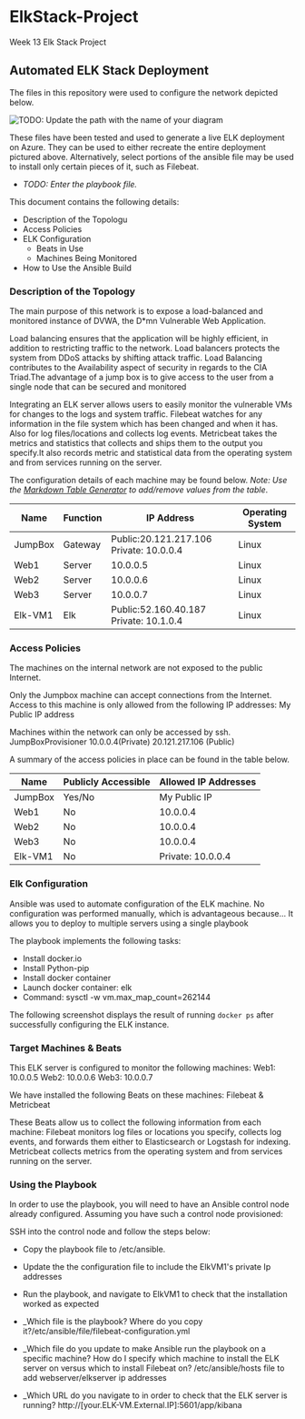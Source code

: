 # ElkStack-Project
Week 13 Elk Stack Project
## Automated ELK Stack Deployment

The files in this repository were used to configure the network depicted below.

![TODO: Update the path with the name of your diagram](Images/diagram_filename.png)

These files have been tested and used to generate a live ELK deployment on Azure. They can be used to either recreate the entire deployment pictured above. Alternatively, select portions of the ansible file may be used to install only certain pieces of it, such as Filebeat.

  - _TODO: Enter the playbook file._

This document contains the following details:
- Description of the Topologu
- Access Policies
- ELK Configuration
  - Beats in Use
  - Machines Being Monitored
- How to Use the Ansible Build


### Description of the Topology

The main purpose of this network is to expose a load-balanced and monitored instance of DVWA, the D*mn Vulnerable Web Application.

Load balancing ensures that the application will be highly efficient, in addition to restricting traffic to the network.
Load balancers protects the system from DDoS attacks by shifting attack traffic. Load Balancing contributes to the Availability aspect of security in regards to the CIA Triad.The advantage of a jump box is to give access to the user from a single node that can be secured and monitored

Integrating an ELK server allows users to easily monitor the vulnerable VMs for changes to the logs and system traffic.
Filebeat watches for any information in the file system which has been changed and when it has. Also for log files/locations and collects log events. 
Metricbeat takes the metrics and statistics that collects and ships them to the output you specify.It also records metric and statistical data from the operating system and from services running on the server.


The configuration details of each machine may be found below.
_Note: Use the [Markdown Table Generator](http://www.tablesgenerator.com/markdown_tables) to add/remove values from the table_.


| Name    | Function | IP Address                               | Operating System |
|---------|----------|------------------------------------------|------------------|
| JumpBox | Gateway  | Public:20.121.217.106  Private: 10.0.0.4 | Linux            |
| Web1    | Server   | 10.0.0.5                                 | Linux            |
| Web2    | Server   | 10.0.0.6                                 | Linux            |
| Web3    | Server   | 10.0.0.7                                 | Linux            |
| Elk-VM1 | Elk      | Public:52.160.40.187 Private: 10.1.0.4   | Linux            |

### Access Policies

The machines on the internal network are not exposed to the public Internet. 

Only the Jumpbox machine can accept connections from the Internet. Access to this machine is only allowed from the following IP addresses:
My Public IP address

Machines within the network can only be accessed by ssh.
JumpBoxProvisioner 10.0.0.4(Private) 20.121.217.106 (Public)

A summary of the access policies in place can be found in the table below.

| Name    | Publicly Accessible | Allowed IP Addresses |
|---------|---------------------|----------------------|
| JumpBox | Yes/No              | My Public IP         |
| Web1    | No                  | 10.0.0.4             |
| Web2    | No                  | 10.0.0.4             |
| Web3    | No                  | 10.0.0.4             |
| Elk-VM1 | No                  | Private: 10.0.0.4    |

### Elk Configuration

Ansible was used to automate configuration of the ELK machine. No configuration was performed manually, which is advantageous because...
It allows you to deploy to multiple servers using a single playbook

The playbook implements the following tasks:
- Install docker.io
- Install Python-pip
- Install docker container
- Launch docker container: elk
- Command: sysctl -w vm.max_map_count=262144

The following screenshot displays the result of running `docker ps` after successfully configuring the ELK instance.



### Target Machines & Beats
This ELK server is configured to monitor the following machines:
Web1: 10.0.0.5 
Web2: 10.0.0.6 
Web3: 10.0.0.7

We have installed the following Beats on these machines:
Filebeat & Metricbeat

These Beats allow us to collect the following information from each machine:
Filebeat monitors log files or locations you specify, collects log events, and forwards them either to Elasticsearch or Logstash for indexing.
Metricbeat collects metrics from the operating system and from services running on the server.

### Using the Playbook
In order to use the playbook, you will need to have an Ansible control node already configured. Assuming you have such a control node provisioned: 

SSH into the control node and follow the steps below:
- Copy the playbook file to /etc/ansible.
- Update the the configuration file to include the ElkVM1's private Ip addresses
- Run the playbook, and navigate to ElkVM1 to check that the installation worked as expected


- _Which file is the playbook? Where do you copy it?/etc/ansible/file/filebeat-configuration.yml
- _Which file do you update to make Ansible run the playbook on a specific machine? How do I specify which machine to install the ELK server on versus which to install Filebeat on? /etc/ansible/hosts file to add webserver/elkserver ip addresses
- _Which URL do you navigate to in order to check that the ELK server is running? http://[your.ELK-VM.External.IP]:5601/app/kibana



